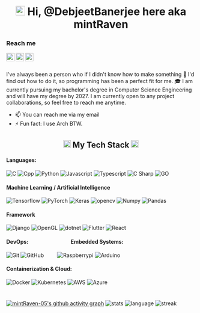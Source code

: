 <h1 align=center> <img src="https://media.giphy.com/media/hvRJCLFzcasrR4ia7z/giphy.gif" width="25px"> Hi, @DebjeetBanerjee here aka mintRaven </h1>

<h3>Reach me</h3>

[<img align="left" alt="DebjeetBanerjee | LinkedIn" width="22px" src="./linkedin.svg" />][linkedin]
[<img align="left" alt="debjeetbanerjee48 | Gmail" width="22px" src="./gmail.svg" />][gmail]
[<img align="left" alt="Debjeetbanerjee | Medium" width="22px" src="./medium.svg" />][medium]

<br>
<br>

I've always been a person who if I didn't know how to make something 🔎 I'd find out how to do it, so programming has been a perfect fit for me.
🎓 I am currently pursuing my bachelor's degree in Computer Science Engineering and will have my degree by 2027. I am currently open to any project collaborations, so feel free to reach me anytime.
- 📫 You can reach me via my email
- ⚡ Fun fact: I use Arch BTW.

<h2 align="center"><img src="./code.gif" height="20"/>  My Tech Stack  <img src="./code.gif" height="20"/></h2>
    
#### Languages: 
![C](https://img.shields.io/badge/-C-26004d?style=for-the-badge&logo=c&logoColor=white)
![Cpp](https://img.shields.io/badge/C%2B%2B-26004d?style=for-the-badge&logo=c%2B%2B&&logoColor=white)
![Python](https://img.shields.io/badge/-Python-26004d?style=for-the-badge&logo=python&logoColor=white)
![Javascript](https://img.shields.io/badge/-JavaScript-26004d?style=for-the-badge&logo=javascript&logoColor=white)
![Typescript](https://img.shields.io/badge/-TypeScript-26004d?style=for-the-badge&logo=typescript&logoColor=white)
![C Sharp](https://img.shields.io/badge/-C%20Sharp-26004d?style=for-the-badge&logo=csharp&logoColor=white)
![GO](https://img.shields.io/badge/-GO-26004d?style=for-the-badge&logo=go&logoColor=white)

#### Machine Learning / Artificial Intelligence
![Tensorflow](https://img.shields.io/badge/-Tensorflow-26004d?style=for-the-badge&logo=tensorflow&logoColor=white)
![PyTorch](https://img.shields.io/badge/-PyTorch-26004d?style=for-the-badge&logo=pytorch&logoColor=white)
![Keras](https://img.shields.io/badge/-Keras-26004d?style=for-the-badge&logo=keras&logoColor=white)
![opencv](https://img.shields.io/badge/-OpenCV-26004d?style=for-the-badge&logo=opencv&logoColor=white)
![Numpy](https://img.shields.io/badge/-Numpy-26004d?style=for-the-badge&logo=numpy&logoColor=white)
![Pandas](https://img.shields.io/badge/-Pandas-26004d?style=for-the-badge&logo=pandas&logoColor=white)

#### Framework
![Django](https://img.shields.io/badge/-Django-26004d?style=for-the-badge&logo=django&logoColor=white)
![OpenGL](https://img.shields.io/badge/-OpenGL-26004d?style=for-the-badge&logo=opengl&logoColor=white)
![dotnet](https://img.shields.io/badge/-.NET-26004d?style=for-the-badge&logo=dotnet&logoColor=white)
![Flutter](https://img.shields.io/badge/-Flutter-26004d?style=for-the-badge&logo=flutter&logoColor=white)
![React](https://img.shields.io/badge/-React-26004d?style=for-the-badge&logo=react&logoColor=white)

#### DevOps: &nbsp;&nbsp;&nbsp;&nbsp;&nbsp;&nbsp;&nbsp;&nbsp;&nbsp;&nbsp;&nbsp;&nbsp;&nbsp;&nbsp;&nbsp;&nbsp;&nbsp;&nbsp;&nbsp;&nbsp;&nbsp;&nbsp;&nbsp;&nbsp;&nbsp;&nbsp;&nbsp;&nbsp;&nbsp;&nbsp;&nbsp;&nbsp; Embedded Systems:

![Git](https://img.shields.io/badge/-Git-26004d?style=for-the-badge&logo=git&logoColor=white)
![GitHub](https://img.shields.io/badge/-Github-26004d?style=for-the-badge&logo=github&logoColor=white)&nbsp;&nbsp;&nbsp;&nbsp;&nbsp;&nbsp;&nbsp;&nbsp;&nbsp;![Raspberrypi](https://img.shields.io/badge/-RaspberryPi-26004d?style=for-the-badge&logo=raspberrypi&logoColor=white)
![Arduino](https://img.shields.io/badge/-Arduino-26004d?style=for-the-badge&logo=arduino&logoColor=white)

#### Containerization & Cloud:
![Docker](https://img.shields.io/badge/-Docker-26004d?style=for-the-badge&logo=docker&logoColor=white)
![Kubernetes](https://img.shields.io/badge/-Kubernetes-26004d?style=for-the-badge&logo=kubernetes&logoColor=white)
![AWS](https://img.shields.io/badge/AWS-26004d.svg?style=for-the-badge&logo=amazon-aws&logoColor=white)
![Azure](https://img.shields.io/badge/-Azure-26004d?style=for-the-badge&logo=microsoftazure&logoColor=white)

<h1 align=center></h1>

[![mintRaven-05's github activity graph](https://github-readme-activity-graph.vercel.app/graph?username=mintRaven-05&theme=github-compact&hide_border=true&grid=false&custom_title=My%20contribution%20graph)](https://github.com/mintRaven-05/github-readme-activity-graph)
![stats](https://github-readme-stats.vercel.app/api?username=mintRaven-05&count_private=true&show_icons=true&title_color=00bfbf&icon_color=00bfbf&text_color=c9d1d9&bg_color=0d1117&rank_icon=github&border_radius=20&hide_border=true)
![language](https://github-readme-stats.vercel.app/api/top-langs/?username=mintRaven-05&show_icons=true&title_color=00bfbf&icon_color=00bfbf&text_color=c9d1d9&bg_color=0d1117&hide_border=true)
![streak](https://github-readme-streak-stats-salesp07.vercel.app/?user=mintRaven-05&count_private=true&border_radius=20&ring=00bfbf&stroke=c9d1d9&background=0d1117&fire=00bfbf&currStreakNum=00bfbf&sideNums=00bfbf&sideNums=00bfbf&datesside=00bfbf&Labelscurr=00bfbf&currStreakLabel=00bfbf&sideLabels=00bfbf&dates=c9d1d9&border=c9d1d9%22%20alt=%22streak%20stats&hide_border=true)

[linkedin]: https://www.linkedin.com/in/~debjeetbanerjee/
[medium]: https://medium.com/@debjeetbanerjee48
[gmail]:mailto:debjeetbanerjee48@gmail.com
